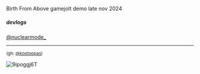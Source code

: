 Birth From Above gamejolt demo late nov 2024

##### devlogs

[@nuclearmode_](https://x.com/nuclearmode_)

---

<sub>(gh: [@kootoopas](https://github.com/kootoopas))</sub>

![9ipoggj6T](https://user-images.githubusercontent.com/601001/174320109-5a1e8962-ae74-4f61-b95e-774881fd0125.gif)
